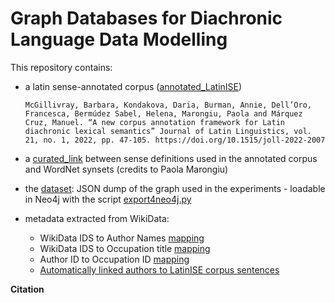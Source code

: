 # Graph Databases for Diachronic Language Data Modelling

This repository contains:

  - a latin sense-annotated corpus ([annotated_LatinISE](https://github.com/linguisticGraph/latin-graph/tree/main/annotated_LatinISE))
    ```
    McGillivray, Barbara, Kondakova, Daria, Burman, Annie, Dell’Oro, Francesca, Bermúdez Sabel, Helena, Marongiu, Paola and Márquez Cruz, Manuel. “A new corpus annotation framework for Latin diachronic lexical semantics” Journal of Latin Linguistics, vol. 21, no. 1, 2022, pp. 47-105. https://doi.org/10.1515/joll-2022-2007
    ```
  - a [curated_link](https://github.com/linguisticGraph/latin-graph/blob/main/curated_link.csv) between sense definitions used in the annotated corpus and WordNet synsets (credits to Paola Marongiu)

  - the [dataset](https://github.com/linguisticGraph/latin-graph/blob/main/dataset.jsonl): JSON dump of the graph used in the experiments - loadable in Neo4j with the script [export4neo4j.py](https://github.com/linguisticGraph/latin-graph/blob/main/export2neo4j.py)

  - metadata extracted from WikiData:
      - WikiData IDS to Author Names [mapping](https://github.com/linguisticGraph/latin-graph/blob/main/wikidata_metadata/authors.tsv)
      - WikiData IDS to Occupation title [mapping](https://github.com/linguisticGraph/latin-graph/blob/main/wikidata_metadata/occupations_map.tsv)
      - Author ID to Occupation ID [mapping](https://github.com/linguisticGraph/latin-graph/blob/main/wikidata_metadata/authors2occupation.tsv)
      - [Automatically linked authors to LatinISE corpus sentences](https://github.com/linguisticGraph/latin-graph/blob/main/wikidata_metadata/latinISE_author_mapping.tsv)

<b> Citation </b>

```

```

